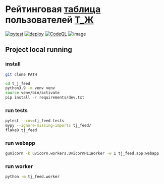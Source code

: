 # Рейтинговая [таблица](http://tj.esemi.ru/?l=100) пользователей [Т_Ж](https://journal.tinkoff.ru/)
[![pytest](https://github.com/esemi/t_j-feed/actions/workflows/tests.yml/badge.svg?branch=master)](https://github.com/esemi/t_j-feed/actions/workflows/tests.yml)
[![deploy](https://github.com/esemi/t_j-feed/actions/workflows/deployment.yml/badge.svg?branch=master)](https://github.com/esemi/t_j-feed/actions/workflows/deployment.yml)
[![CodeQL](https://github.com/esemi/t_j-feed/actions/workflows/codeql-analysis.yml/badge.svg?branch=master)](https://github.com/esemi/t_j-feed/actions/workflows/codeql-analysis.yml)
![image](https://user-images.githubusercontent.com/4115497/132915239-ed7e7fa3-07ff-43b3-a3fe-8d6380a34ae7.png)


## Project local running

### install

```bash
git clone PATH

cd t_j_feed
python3.9 -m venv venv
source venv/bin/activate
pip install -r requirements/dev.txt
```

### run tests
```bash
pytest --cov=tj_feed tests
mypy --ignore-missing-imports tj_feed/
flake8 tj_feed
```

### run webapp
```bash
gunicorn -k uvicorn.workers.UvicornH11Worker -w 1 tj_feed.app:webapp
```

### run worker
```bash
python -m tj_feed.worker
```
